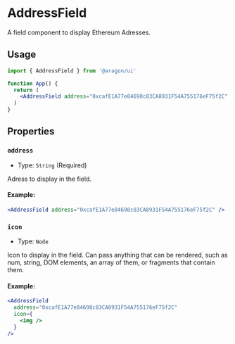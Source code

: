 # AddressField

A field component to display Ethereum Adresses.

## Usage

```jsx
import { AddressField } from '@aragon/ui'

function App() {
  return (
    <AddressField address="0xcafE1A77e84698c83CA8931F54A755176eF75f2C" />
  )
}
```

## Properties

### `address`

- Type: `String` (Required)

Adress to display in the field.

#### Example:

```jsx
<AddressField address="0xcafE1A77e84698c83CA8931F54A755176eF75f2C" />
```

### `icon`

- Type: `Node`

Icon to display in the field. Can pass anything that can be rendered, such as num, string, DOM elements, an array of them, or fragments that contain them.

#### Example:

```jsx
<AddressField
  address="0xcafE1A77e84698c83CA8931F54A755176eF75f2C"
  icon={
    <img />
  }
/>
```
